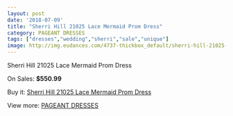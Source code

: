 ```yaml
---
layout: post
date: '2018-07-09'
title: "Sherri Hill 21025 Lace Mermaid Prom Dress"
category: PAGEANT DRESSES
tags: ["dresses","wedding","sherri","sale","unique"]
image: http://img.eudances.com/4737-thickbox_default/sherri-hill-21025-lace-mermaid-prom-dress.jpg
---
```

Sherri Hill 21025 Lace Mermaid Prom Dress

On Sales: **$550.99**
<a href="https://www.eudances.com/en/pageant-dresses/1599-sherri-hill-21025-lace-mermaid-prom-dress.html"><amp-img layout="responsive" width="600" height="600" src="//img.eudances.com/4737-thickbox_default/sherri-hill-21025-lace-mermaid-prom-dress.jpg" alt="Sherri Hill 21025 Lace Mermaid Prom Dress 0" /></a>

Buy it: [Sherri Hill 21025 Lace Mermaid Prom Dress](https://www.eudances.com/en/pageant-dresses/1599-sherri-hill-21025-lace-mermaid-prom-dress.html "Sherri Hill 21025 Lace Mermaid Prom Dress")

View more: [PAGEANT DRESSES](https://www.eudances.com/en/16-pageant-dresses "PAGEANT DRESSES")